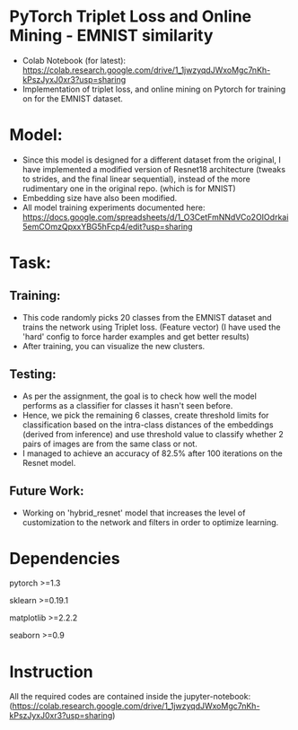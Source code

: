 # PyTorch Triplet Loss and Online Mining - EMNIST similarity 
- Colab Notebook (for latest): https://colab.research.google.com/drive/1_1jwzyqdJWxoMgc7nKh-kPszJyxJ0xr3?usp=sharing
- Implementation of triplet loss, and online mining on Pytorch for training on for the EMNIST dataset.

# Model:
- Since this model is designed for a different dataset from the original, I have implemented a modified version of Resnet18 architecture (tweaks to strides, and the final linear sequential), instead of the more rudimentary one in the original repo. (which is for MNIST)
- Embedding size have also been modified.
- All model training experiments documented here: https://docs.google.com/spreadsheets/d/1_O3CetFmNNdVCo2OIOdrkai5emCOmzQpxxYBG5hFcp4/edit?usp=sharing

# Task:
## Training:
- This code randomly picks 20 classes from the EMNIST dataset and trains the network using Triplet loss. (Feature vector) (I have used the 'hard' config to force harder examples and get better results)
- After training, you can visualize the new clusters.
## Testing:
- As per the assignment, the goal is to check how well the model performs as a classifier for classes it hasn't seen before. 
- Hence, we pick the remaining 6 classes, create threshold limits for classification based on the intra-class distances of the embeddings (derived from inference) and use threshold value to classify whether 2 pairs of images are from the same class or not.
- I managed to achieve an accuracy of 82.5% after 100 iterations on the Resnet model.

## Future Work:
- Working on 'hybrid_resnet' model that increases the level of customization to the network and filters in order to optimize learning.



# Dependencies
pytorch >=1.3

sklearn >=0.19.1

matplotlib >=2.2.2

seaborn >=0.9

# Instruction
All the required codes are contained inside the jupyter-notebook: (https://colab.research.google.com/drive/1_1jwzyqdJWxoMgc7nKh-kPszJyxJ0xr3?usp=sharing)

